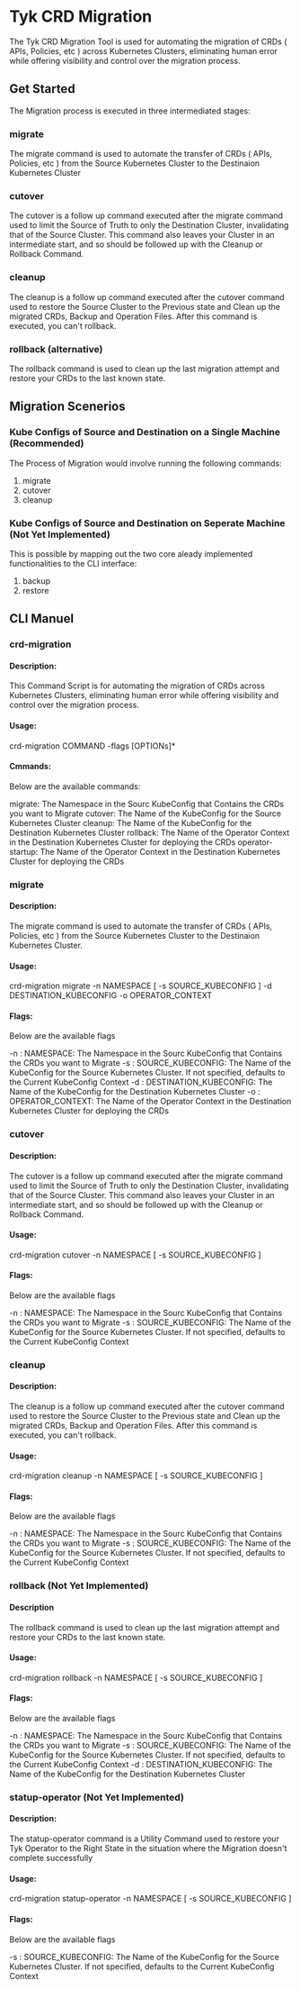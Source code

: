 # Tyk CRD Migration

The Tyk CRD Migration Tool is used for automating the migration of CRDs ( APIs, Policies, etc ) across Kubernetes Clusters, eliminating human error while offering visibility and control over the migration process.

## Get Started

The Migration process is executed in three intermediated stages:

### migrate

The migrate command is used to automate the transfer of CRDs ( APIs, Policies, etc ) from the Source Kubernetes Cluster to the Destinaion Kubernetes Cluster

### cutover

The cutover is a follow up command executed after the migrate command used to limit the Source of Truth to only the Destination Cluster, invalidating that of the Source Cluster. This command also leaves your Cluster in an intermediate start, and so should be followed up with the Cleanup or Rollback Command.

### cleanup

The cleanup is a follow up command executed after the cutover command used to restore the Source Cluster to the Previous state and Clean up the migrated CRDs, Backup and Operation Files. After this command is executed, you can't rollback.

### rollback (alternative)

The rollback command is used to clean up the last migration attempt and restore your CRDs to the last known state.

## Migration Scenerios

### Kube Configs of Source and Destination on a Single Machine (Recommended)

The Process of Migration would involve running the following commands:
1. migrate
2. cutover
3. cleanup

### Kube Configs of Source and Destination on Seperate Machine (Not Yet Implemented)

This is possible by mapping out the two core aleady implemented functionalities to the CLI interface:

1. backup
2. restore

## CLI Manuel

### crd-migration

#### Description:

This Command Script is for automating the migration of CRDs across Kubernetes Clusters, eliminating human error while offering visibility and control over the migration process.

#### Usage: 

crd-migration COMMAND -flags [OPTIONs]*
  
#### Cmmands:

 Below are the available commands:

  migrate: The Namespace in the Sourc KubeConfig that Contains the CRDs you want to Migrate
  cutover: The Name of the KubeConfig for the Source Kubernetes Cluster
  cleanup: The Name of the KubeConfig for the Destination Kubernetes Cluster
  rollback: The Name of the Operator Context in the Destination Kubernetes Cluster for deploying the CRDs
  operator-startup: The Name of the Operator Context in the Destination Kubernetes Cluster for deploying the CRDs

### migrate

#### Description:

The migrate command is used to automate the transfer of CRDs ( APIs, Policies, etc ) from the Source Kubernetes Cluster to the Destinaion Kubernetes Cluster.

#### Usage: 

crd-migration migrate -n NAMESPACE [ -s SOURCE_KUBECONFIG ] -d DESTINATION_KUBECONFIG -o OPERATOR_CONTEXT

#### Flags:

Below are the available flags

  -n : NAMESPACE: The Namespace in the Sourc KubeConfig that Contains the CRDs you want to Migrate
  -s : SOURCE_KUBECONFIG: The Name of the KubeConfig for the Source Kubernetes Cluster. If not specified, defaults to the Current KubeConfig Context
  -d : DESTINATION_KUBECONFIG: The Name of the KubeConfig for the Destination Kubernetes Cluster
  -o : OPERATOR_CONTEXT: The Name of the Operator Context in the Destination Kubernetes Cluster for deploying the CRDs

### cutover

#### Description:

The cutover is a follow up command executed after the migrate command used to limit the Source of Truth to only the Destination Cluster, invalidating that of the Source Cluster. This command also leaves your Cluster in an intermediate start, and so should be followed up with the Cleanup or Rollback Command.

#### Usage:

crd-migration cutover -n NAMESPACE [ -s SOURCE_KUBECONFIG ]

#### Flags:

Below are the available flags

  -n : NAMESPACE: The Namespace in the Sourc KubeConfig that Contains the CRDs you want to Migrate
  -s : SOURCE_KUBECONFIG: The Name of the KubeConfig for the Source Kubernetes Cluster. If not specified, defaults to the Current KubeConfig Context

### cleanup

#### Description:

The cleanup is a follow up command executed after the cutover command used to restore the Source Cluster to the Previous state and Clean up the migrated CRDs, Backup and Operation Files. After this command is executed, you can't rollback.

#### Usage:

crd-migration cleanup -n NAMESPACE [ -s SOURCE_KUBECONFIG ]

#### Flags:

Below are the available flags

  -n : NAMESPACE: The Namespace in the Sourc KubeConfig that Contains the CRDs you want to Migrate
  -s : SOURCE_KUBECONFIG: The Name of the KubeConfig for the Source Kubernetes Cluster. If not specified, defaults to the Current KubeConfig Context

### rollback (Not Yet Implemented)

#### Description

The rollback command is used to clean up the last migration attempt and restore your CRDs to the last known state.

#### Usage:

crd-migration rollback -n NAMESPACE [ -s SOURCE_KUBECONFIG ]

#### Flags:

Below are the available flags

  -n : NAMESPACE: The Namespace in the Sourc KubeConfig that Contains the CRDs you want to Migrate
  -s : SOURCE_KUBECONFIG: The Name of the KubeConfig for the Source Kubernetes Cluster. If not specified, defaults to the Current KubeConfig Context
  -d : DESTINATION_KUBECONFIG: The Name of the KubeConfig for the Destination Kubernetes Cluster

### statup-operator (Not Yet Implemented)

#### Description:

The statup-operator command is a Utility Command used to restore your Tyk Operator to the Right State in the situation where the Migration doesn't complete successfully

#### Usage:

crd-migration statup-operator -n NAMESPACE [ -s SOURCE_KUBECONFIG ]

#### Flags:

Below are the available flags

  -s : SOURCE_KUBECONFIG: The Name of the KubeConfig for the Source Kubernetes Cluster. If not specified, defaults to the Current KubeConfig Context